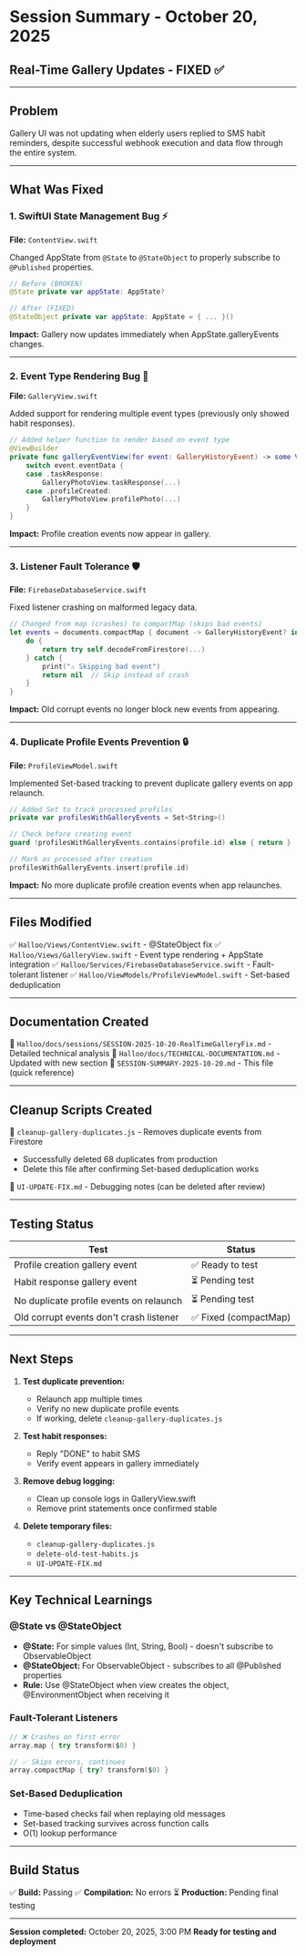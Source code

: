# Session Summary - October 20, 2025

## Real-Time Gallery Updates - FIXED ✅

---

## Problem

Gallery UI was not updating when elderly users replied to SMS habit reminders, despite successful webhook execution and data flow through the entire system.

---

## What Was Fixed

### 1. **SwiftUI State Management Bug** ⚡️
**File:** `ContentView.swift`

Changed AppState from `@State` to `@StateObject` to properly subscribe to `@Published` properties.

```swift
// Before (BROKEN)
@State private var appState: AppState?

// After (FIXED)
@StateObject private var appState: AppState = { ... }()
```

**Impact:** Gallery now updates immediately when AppState.galleryEvents changes.

---

### 2. **Event Type Rendering Bug** 🎨
**File:** `GalleryView.swift`

Added support for rendering multiple event types (previously only showed habit responses).

```swift
// Added helper function to render based on event type
@ViewBuilder
private func galleryEventView(for event: GalleryHistoryEvent) -> some View {
    switch event.eventData {
    case .taskResponse:
        GalleryPhotoView.taskResponse(...)
    case .profileCreated:
        GalleryPhotoView.profilePhoto(...)
    }
}
```

**Impact:** Profile creation events now appear in gallery.

---

### 3. **Listener Fault Tolerance** 🛡️
**File:** `FirebaseDatabaseService.swift`

Fixed listener crashing on malformed legacy data.

```swift
// Changed from map (crashes) to compactMap (skips bad events)
let events = documents.compactMap { document -> GalleryHistoryEvent? in
    do {
        return try self.decodeFromFirestore(...)
    } catch {
        print("⚠️ Skipping bad event")
        return nil  // Skip instead of crash
    }
}
```

**Impact:** Old corrupt events no longer block new events from appearing.

---

### 4. **Duplicate Profile Events Prevention** 🔒
**File:** `ProfileViewModel.swift`

Implemented Set-based tracking to prevent duplicate gallery events on app relaunch.

```swift
// Added Set to track processed profiles
private var profilesWithGalleryEvents = Set<String>()

// Check before creating event
guard !profilesWithGalleryEvents.contains(profile.id) else { return }

// Mark as processed after creation
profilesWithGalleryEvents.insert(profile.id)
```

**Impact:** No more duplicate profile creation events when app relaunches.

---

## Files Modified

✅ `Halloo/Views/ContentView.swift` - @StateObject fix
✅ `Halloo/Views/GalleryView.swift` - Event type rendering + AppState integration
✅ `Halloo/Services/FirebaseDatabaseService.swift` - Fault-tolerant listener
✅ `Halloo/ViewModels/ProfileViewModel.swift` - Set-based deduplication

---

## Documentation Created

📄 `Halloo/docs/sessions/SESSION-2025-10-20-RealTimeGalleryFix.md` - Detailed technical analysis
📄 `Halloo/docs/TECHNICAL-DOCUMENTATION.md` - Updated with new section
📄 `SESSION-SUMMARY-2025-10-20.md` - This file (quick reference)

---

## Cleanup Scripts Created

🧹 `cleanup-gallery-duplicates.js` - Removes duplicate events from Firestore
- Successfully deleted 68 duplicates from production
- Delete this file after confirming Set-based deduplication works

🧹 `UI-UPDATE-FIX.md` - Debugging notes (can be deleted after review)

---

## Testing Status

| Test | Status |
|------|--------|
| Profile creation gallery event | ✅ Ready to test |
| Habit response gallery event | ⏳ Pending test |
| No duplicate profile events on relaunch | ⏳ Pending test |
| Old corrupt events don't crash listener | ✅ Fixed (compactMap) |

---

## Next Steps

1. **Test duplicate prevention:**
   - Relaunch app multiple times
   - Verify no new duplicate profile events
   - If working, delete `cleanup-gallery-duplicates.js`

2. **Test habit responses:**
   - Reply "DONE" to habit SMS
   - Verify event appears in gallery immediately

3. **Remove debug logging:**
   - Clean up console logs in GalleryView.swift
   - Remove print statements once confirmed stable

4. **Delete temporary files:**
   - `cleanup-gallery-duplicates.js`
   - `delete-old-test-habits.js`
   - `UI-UPDATE-FIX.md`

---

## Key Technical Learnings

### @State vs @StateObject
- **@State:** For simple values (Int, String, Bool) - doesn't subscribe to ObservableObject
- **@StateObject:** For ObservableObject - subscribes to all @Published properties
- **Rule:** Use @StateObject when view creates the object, @EnvironmentObject when receiving it

### Fault-Tolerant Listeners
```swift
// ❌ Crashes on first error
array.map { try transform($0) }

// ✅ Skips errors, continues
array.compactMap { try? transform($0) }
```

### Set-Based Deduplication
- Time-based checks fail when replaying old messages
- Set-based tracking survives across function calls
- O(1) lookup performance

---

## Build Status

✅ **Build:** Passing
✅ **Compilation:** No errors
⏳ **Production:** Pending final testing

---

**Session completed:** October 20, 2025, 3:00 PM
**Ready for testing and deployment**
